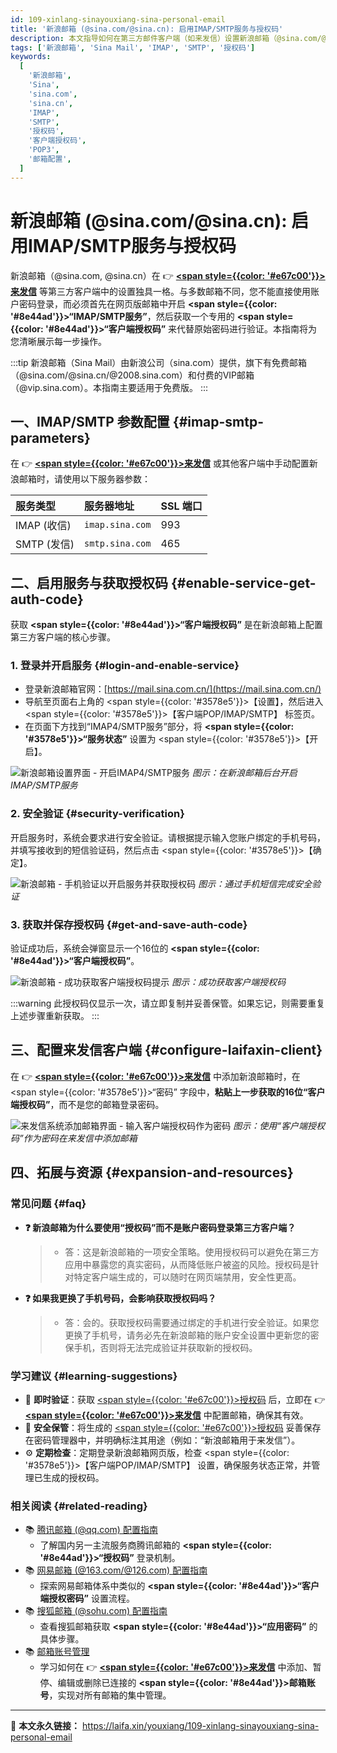 ```yaml
---
id: 109-xinlang-sinayouxiang-sina-personal-email
title: '新浪邮箱 (@sina.com/@sina.cn): 启用IMAP/SMTP服务与授权码'
description: 本文指导如何在第三方邮件客户端（如来发信）设置新浪邮箱（@sina.com/@sina.cn）。内容包括IMAP/SMTP服务器参数、在网页版邮箱后台开启IMAP4/SMTP服务并通过手机验证获取“客户端授权码”的详细步骤，以及使用授权码登录第三方客户端的方法。
tags: ['新浪邮箱', 'Sina Mail', 'IMAP', 'SMTP', '授权码']
keywords:
  [
    '新浪邮箱',
    'Sina',
    'sina.com',
    'sina.cn',
    'IMAP',
    'SMTP',
    '授权码',
    '客户端授权码',
    'POP3',
    '邮箱配置',
  ]
---
```


# 新浪邮箱 (@sina.com/@sina.cn): 启用IMAP/SMTP服务与授权码

新浪邮箱（@sina.com, @sina.cn）在 👉 [**<span style={{color: '#e67c00'}}>来发信</span>**](https://laifaxin.com) 等第三方客户端中的设置独具一格。与多数邮箱不同，您不能直接使用账户密码登录，而必须首先在网页版邮箱中开启 **<span style={{color: '#8e44ad'}}>“IMAP/SMTP服务”</span>**，然后获取一个专用的 **<span style={{color: '#8e44ad'}}>“客户端授权码”</span>** 来代替原始密码进行验证。本指南将为您清晰展示每一步操作。

:::tip
新浪邮箱（Sina Mail）由新浪公司（sina.com）提供，旗下有免费邮箱（@sina.com/@sina.cn/@2008.sina.com）和付费的VIP邮箱（@vip.sina.com）。本指南主要适用于免费版。
:::

## 一、IMAP/SMTP 参数配置 {#imap-smtp-parameters}

在 👉 [**<span style={{color: '#e67c00'}}>来发信</span>**](https://laifaxin.com) 或其他客户端中手动配置新浪邮箱时，请使用以下服务器参数：

| **服务类型** | **服务器地址**  | **SSL 端口** |
| :----------- | :-------------- | :----------- |
| IMAP (收信)  | `imap.sina.com` | 993          |
| SMTP (发信)  | `smtp.sina.com` | 465          |

## 二、启用服务与获取授权码 {#enable-service-get-auth-code}

获取 **<span style={{color: '#8e44ad'}}>“客户端授权码”</span>** 是在新浪邮箱上配置第三方客户端的核心步骤。

### 1. 登录并开启服务 {#login-and-enable-service}

- 登录新浪邮箱官网：[https://mail.sina.com.cn/](https://mail.sina.com.cn/)
- 导航至页面右上角的 <span style={{color: '#3578e5'}}>【设置】</span>，然后进入 <span style={{color: '#3578e5'}}>【客户端POP/IMAP/SMTP】</span> 标签页。
- 在页面下方找到“IMAP4/SMTP服务”部分，将 **<span style={{color: '#3578e5'}}>“服务状态”</span>** 设置为 <span style={{color: '#3578e5'}}>【开启】</span>。

![新浪邮箱设置界面 - 开启IMAP4/SMTP服务](https://cos.files.maozhishi.com/public/attachments/xsj/1641804370195.png)
_图示：在新浪邮箱后台开启IMAP/SMTP服务_

### 2. 安全验证 {#security-verification}

开启服务时，系统会要求进行安全验证。请根据提示输入您账户绑定的手机号码，并填写接收到的短信验证码，然后点击 <span style={{color: '#3578e5'}}>【确定】</span>。

![新浪邮箱 - 手机验证以开启服务并获取授权码](https://cos.files.maozhishi.com/public/attachments/xsj/1641804370206.png)
_图示：通过手机短信完成安全验证_

### 3. 获取并保存授权码 {#get-and-save-auth-code}

验证成功后，系统会弹窗显示一个16位的 **<span style={{color: '#8e44ad'}}>“客户端授权码”</span>**。

![新浪邮箱 - 成功获取客户端授权码提示](https://cos.files.maozhishi.com/public/attachments/xsj/1641804370207.png)
_图示：成功获取客户端授权码_

:::warning
此授权码仅显示一次，请立即复制并妥善保管。如果忘记，则需要重复上述步骤重新获取。
:::

## 三、配置来发信客户端 {#configure-laifaxin-client}

在 👉 [**<span style={{color: '#e67c00'}}>来发信</span>**](https://laifaxin.com) 中添加新浪邮箱时，在 <span style={{color: '#3578e5'}}>“密码”</span> 字段中，**粘贴上一步获取的16位“客户端授权码”**，而不是您的邮箱登录密码。

![来发信系统添加邮箱界面 - 输入客户端授权码作为密码](https://cos.files.maozhishi.com/public/attachments/xsj/1641804370208.png)
_图示：使用“客户端授权码”作为密码在来发信中添加邮箱_

## 四、拓展与资源 {#expansion-and-resources}

### 常见问题 {#faq}

- **❓ 新浪邮箱为什么要使用“授权码”而不是账户密码登录第三方客户端？**

  > - 答：这是新浪邮箱的一项安全策略。使用授权码可以避免在第三方应用中暴露您的真实密码，从而降低账户被盗的风险。授权码是针对特定客户端生成的，可以随时在网页端禁用，安全性更高。

- **❓ 如果我更换了手机号码，会影响获取授权码吗？**
  > - 答：会的。获取授权码需要通过绑定的手机进行安全验证。如果您更换了手机号，请务必先在新浪邮箱的账户安全设置中更新您的密保手机，否则将无法完成验证并获取新的授权码。

### 学习建议 {#learning-suggestions}

- 🎯 **即时验证**：获取 <u><span style={{color: '#e67c00'}}>授权码</span></u> 后，立即在 👉 [**<span style={{color: '#e67c00'}}>来发信</span>**](https://web.laifaxin.com/login) 中配置邮箱，确保其有效。
- 🔐 **安全保管**：将生成的 <u><span style={{color: '#e67c00'}}>授权码</span></u> 妥善保存在密码管理器中，并明确标注其用途（例如：“新浪邮箱用于来发信”）。
- ⚙️ **定期检查**：定期登录新浪邮箱网页版，检查 <span style={{color: '#3578e5'}}>【客户端POP/IMAP/SMTP】</span> 设置，确保服务状态正常，并管理已生成的授权码。

### 相关阅读 {#related-reading}

- 📚 [腾讯邮箱 (@qq.com) 配置指南](./106-tengxun-qqyouxiang-tencent-personal-email)
  - 了解国内另一主流服务商腾讯邮箱的 **<span style={{color: '#8e44ad'}}>“授权码”</span>** 登录机制。
- 📚 [网易邮箱 (@163.com/@126.com) 配置指南](./107-wangyi-163youxiang-netease-personal-email)
  - 探索网易邮箱体系中类似的 **<span style={{color: '#8e44ad'}}>“客户端授权密码”</span>** 设置流程。
- 📚 [搜狐邮箱 (@sohu.com) 配置指南](./105-souhu-sohuyouxiang-sohu-personal-email)
  - 查看搜狐邮箱获取 **<span style={{color: '#8e44ad'}}>“应用密码”</span>** 的具体步骤。
- 📚 [邮箱账号管理](../zhinan/email-account)
  - 学习如何在 👉 [**<span style={{color: '#e67c00'}}>来发信</span>**](https://laifaxin.com) 中添加、暂停、编辑或删除已连接的 **<span style={{color: '#8e44ad'}}>邮箱账号</span>**，实现对所有邮箱的集中管理。

---

🔗 **本文永久链接：** https://laifa.xin/youxiang/109-xinlang-sinayouxiang-sina-personal-email
